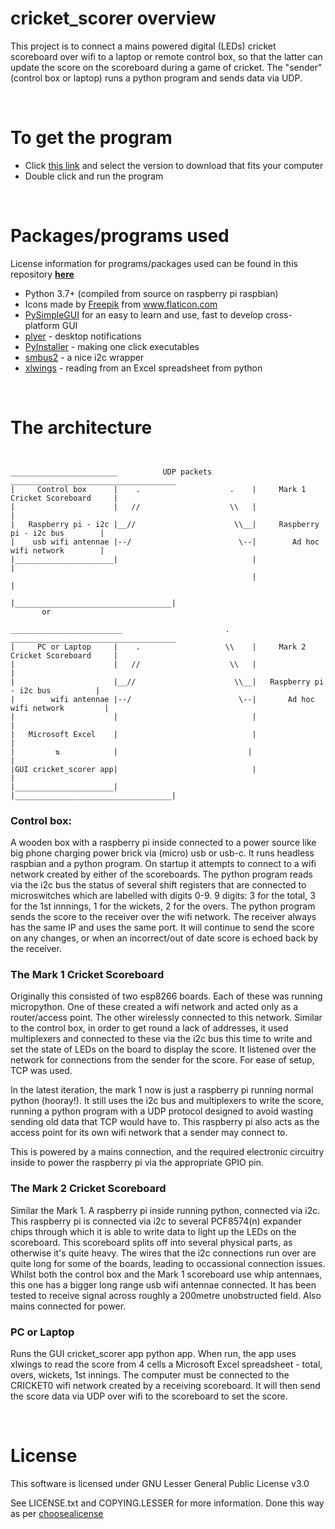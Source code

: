 # cricket_scorer overview

This project is to connect a mains powered digital (LEDs) cricket scoreboard over wifi to a laptop or remote control box, so that the latter can update the score on the scoreboard during a game of cricket. The "sender" (control box or laptop) runs a python program and sends data via UDP.

<br>

# To get the program
- Click [this link](https://github.com/Arghnews/cricket_scorer/releases/latest) and select the version to download that fits your computer
- Double click and run the program

<br>

# Packages/programs used

License information for programs/packages used can be found in this repository **[here](src/cricket_scorer/data/licenses)**

- Python 3.7+ (compiled from source on raspberry pi raspbian)
- <div>Icons made by <a href="https://www.freepik.com" title="Freepik">Freepik</a> from <a href="https://www.flaticon.com/" title="Flaticon">www.flaticon.com</a></div>
- [PySimpleGUI](https://pysimplegui.readthedocs.io/en/latest/) for an easy to learn and use, fast to develop cross-platform GUI
- [plyer](https://pypi.org/project/plyer/) - desktop notifications
- [PyInstaller](https://www.pyinstaller.org/) - making one click executables
- [smbus2](https://pypi.org/project/smbus2/) - a nice i2c wrapper
- [xlwings](https://www.xlwings.org/) - reading from an Excel spreadsheet from python

<br>

# The architecture
```


________________________          UDP packets         _____________________________________
|     Control box      |    .                    .    |     Mark 1 Cricket Scoreboard     |
|                      |   //                    \\   |                                   |
|   Raspberry pi - i2c |__//                      \\__|     Raspberry pi - i2c bus        |
|    usb wifi antennae |--/                        \--|        Ad hoc wifi network        |
|______________________|                              |                                   |
                                                      |                                   |
                                                      |___________________________________|
       or

_________________________                       .     _____________________________________
|     PC or Laptop     |    .                   \\    |     Mark 2 Cricket Scoreboard     |
|                      |   //                    \\   |                                   |
|                      |__//                      \\__|   Raspberry pi - i2c bus          |
|        wifi antennae |--/                        \--|       Ad hoc wifi network         |
|                      |                              |                                   |
|   Microsoft Excel    |                              |                                   |
|         ⇅            |                             |                                    |
|GUI cricket_scorer app|                              |                                   |
|______________________|                              |___________________________________|

```

### Control box:
A wooden box with a raspberry pi inside connected to a power source like big phone charging power brick via (micro) usb or usb-c. It runs headless raspbian and a python program. On startup it attempts to connect to a wifi network created by either of the scoreboards. The python program reads via the i2c bus the status of several shift registers that are connected to microswitches which are labelled with digits 0-9. 9 digits: 3 for the total, 3 for the 1st innnings, 1 for the wickets, 2 for the overs. The python program sends the score to the receiver over the wifi network. The receiver always has the same IP and uses the same port. It will continue to send the score on any changes, or when an incorrect/out of date score is echoed back by the receiver.

### The Mark 1 Cricket Scoreboard
Originally this consisted of two esp8266 boards. Each of these was running micropython. One of these created a wifi network and acted only as a router/access point. The other wirelessly connected to this network. Similar to the control box, in order to get round a lack of addresses, it used multiplexers and connected to these via the i2c bus this time to write and set the state of LEDs on the board to display the score. It listened over the network for connections from the sender for the score. For ease of setup, TCP was used.

In the latest iteration, the mark 1 now is just a raspberry pi running normal python (hooray!). It still uses the i2c bus and multiplexers to write the score, running a python program with a UDP protocol designed to avoid wasting sending old data that TCP would have to. This raspberry pi also acts as the access point for its own wifi network that a sender may connect to.

This is powered by a mains connection, and the required electronic circuitry inside to power the raspberry pi via the appropriate GPIO pin.

### The Mark 2 Cricket Scoreboard
Similar the Mark 1. A raspberry pi inside running python, connected via i2c. This raspberry pi is connected via i2c to several PCF8574(n) expander chips through which it is able to write data to light up the LEDs on the scoreboard. This scoreboard splits off into several physical parts, as otherwise it's quite heavy. The wires that the i2c connections run over are quite long for some of the boards, leading to occassional connection issues. Whilst both the control box and the Mark 1 scoreboard use whip antennaes, this one has a bigger long range usb wifi antennae connected. It has been tested to receive signal across roughly a 200metre unobstructed field. Also mains connected for power.

### PC or Laptop
Runs the GUI cricket_scorer app python app. When run, the app uses xlwings to read the score from 4 cells a Microsoft Excel spreadsheet - total, overs, wickets, 1st innings. The computer must be connected to the CRICKET0 wifi network created by a receiving scoreboard. It will then send the score data via UDP over wifi to the scoreboard to set the score.

<br>

# License

This software is licensed under GNU Lesser General Public License v3.0

See LICENSE.txt and COPYING.LESSER for more information. Done this way as per [choosealicense](https://choosealicense.com/licenses/lgpl-3.0/)

